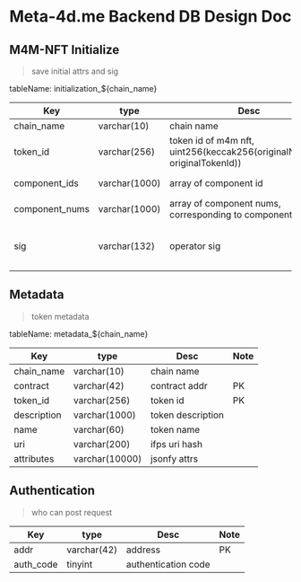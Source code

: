 # Meta-4d.me Backend DB Design Doc

## M4M-NFT Initialize

> save initial attrs and sig

tableName: initialization_${chain_name}

| Key            | type          | Desc                                                                      | Note                     |
|----------------|---------------|---------------------------------------------------------------------------|--------------------------|
| chain_name     | varchar(10)   | chain name                                                                | PK                       |
| token_id       | varchar(256)  | token id of m4m nft, uint256(keccak256(originalNFTAddr, originalTokenId)) | PK                       |
| component_ids  | varchar(1000) | array of component id                                                     | such as '1,2,3,4,5,6'    |
| component_nums | varchar(1000) | array of component nums, corresponding to component id                    | such as '1,2,3,4,5,6'    |
| sig            | varchar(132)  | operator sig                                                              | hex-encoded ethereum sig |

## Metadata

> token metadata

tableName: metadata_${chain_name}

| Key         | type           | Desc              | Note                    |
|-------------|----------------|-------------------|-------------------------|
| chain_name  | varchar(10)    | chain name        |               |
| contract    | varchar(42)    |   contract addr | PK |
| token_id    | varchar(256)   |   token id | PK |
| description | varchar(1000)  | token description |                       |
| name        | varchar(60)    | token name        |                       |
| uri         | varchar(200)   | ifps uri hash     |     |
| attributes  | varchar(10000) | jsonfy attrs      |  |

## Authentication

> who can post request

| Key         | type           | Desc                | Note |
|-------------|----------------|---------------------|------|
| addr        | varchar(42)    | address             |  PK  |
| auth_code   | tinyint        | authentication code |      |
